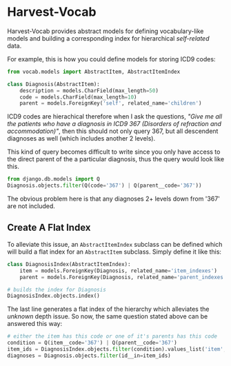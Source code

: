 Harvest-Vocab
=============

Harvest-Vocab provides abstract models for defining vocabulary-like models
and building a corresponding index for hierarchical _self-related_ data.

For example, this is how you could define models for storing ICD9 codes:

```python
from vocab.models import AbstractItem, AbstractItemIndex

class Diagnosis(AbstractItem):
    description = models.CharField(max_length=50)
    code = models.CharField(max_length=10)
    parent = models.ForeignKey('self', related_name='children')
```

ICD9 codes are hierachical therefore when I ask the questions, _"Give me all
the patients who have a diagnosis in ICD9 367 (Disorders of refraction and
accommodation)"_, then this should not only query 367, but all descendent
diagnoses as well (which includes another 2 levels).

This kind of query becomes difficult to write since you only have access to
the direct parent of the a particular diagnosis, thus the query would look like
this.

```python
from django.db.models import Q
Diagnosis.objects.filter(Q(code='367') | Q(parent__code='367'))
```

The obvious problem here is that any diagnoses 2+ levels down from '367' are
not included.

Create A Flat Index
-------------------
To alleviate this issue, an ``AbstractItemIndex`` subclass can be defined
which will build a flat index for an ``AbstractItem`` subclass. Simply define
it like this:

```python
class DiagnosisIndex(AbstractItemIndex):
    item = models.ForeignKey(Diagnosis, related_name='item_indexes')
    parent = models.ForeignKey(Diagnosis, related_name='parent_indexes')

# builds the index for Diagnosis
DiagnosisIndex.objects.index()
```

The last line generates a flat index of the hierarchy which alleviates the
_unknown_ depth issue. So now, the same question stated above can be answered
this way:

```python
# either the item has this code or one of it's parents has this code
condition = Q(item__code='367') | Q(parent__code='367')
item_ids = DiagnosisIndex.objects.filter(condition).values_list('item', flat=True)
diagnoses = Diagnosis.objects.filter(id__in=item_ids)
```
